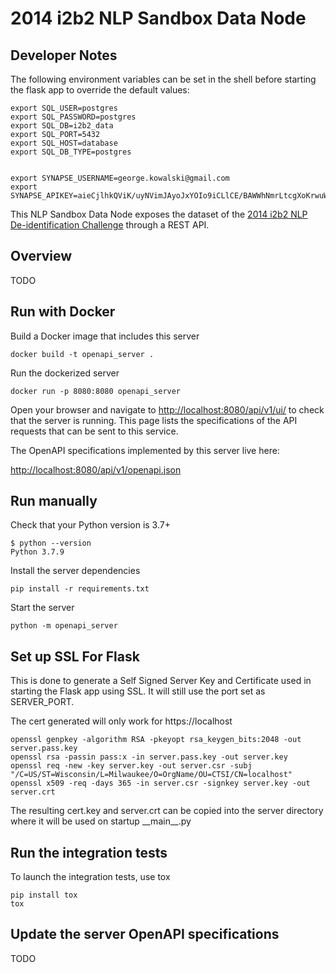 # 2014 i2b2 NLP Sandbox Data Node
## Developer Notes

The following environment variables can be set in the shell before starting
the flask app to override the default values:

    export SQL_USER=postgres
    export SQL_PASSWORD=postgres
    export SQL_DB=i2b2_data
    export SQL_PORT=5432
    export SQL_HOST=database
    export SQL_DB_TYPE=postgres


    export SYNAPSE_USERNAME=george.kowalski@gmail.com
    export SYNAPSE_APIKEY=aieCjlhkQViK/uyNVimJAyoJxYOIo9iCLlCE/BAWWhNmrLtcgXoKrwuWrRpVCSxh/ySDy/lucTXaJFyyfqFa5w==


This NLP Sandbox Data Node exposes the dataset of the [2014 i2b2 NLP
De-identification Challenge] through a REST API.

## Overview

TODO

## Run with Docker

Build a Docker image that includes this server

    docker build -t openapi_server .

Run the dockerized server

    docker run -p 8080:8080 openapi_server

Open your browser and navigate to <http://localhost:8080/api/v1/ui/> to check that
the server is running. This page lists the specifications of the API requests
that can be sent to this service.

The OpenAPI specifications implemented by this server live here:

<http://localhost:8080/api/v1/openapi.json>

## Run manually

Check that your Python version is 3.7+

    $ python --version
    Python 3.7.9

Install the server dependencies

    pip install -r requirements.txt

Start the server

    python -m openapi_server

## Set up SSL For Flask
This is done to generate a Self Signed Server Key and Certificate used in
starting the Flask app using SSL. It will still use the port set as SERVER_PORT.

The cert generated will only work for https://localhost

    openssl genpkey -algorithm RSA -pkeyopt rsa_keygen_bits:2048 -out server.pass.key
    openssl rsa -passin pass:x -in server.pass.key -out server.key
    openssl req -new -key server.key -out server.csr -subj "/C=US/ST=Wisconsin/L=Milwaukee/O=OrgName/OU=CTSI/CN=localhost"
    openssl x509 -req -days 365 -in server.csr -signkey server.key -out server.crt

The resulting cert.key and server.crt can be copied into the server directory where it will be used
on startup \_\_main\_\_.py


## Run the integration tests

To launch the integration tests, use tox

    pip install tox
    tox

## Update the server OpenAPI specifications

TODO

<!-- Definitions -->

[2014 i2b2 NLP De-identification Challenge]: https://portal.dbmi.hms.harvard.edu/projects/n2c2-nlp/
[OpenAPI Generator]: https://openapi-generator.tech